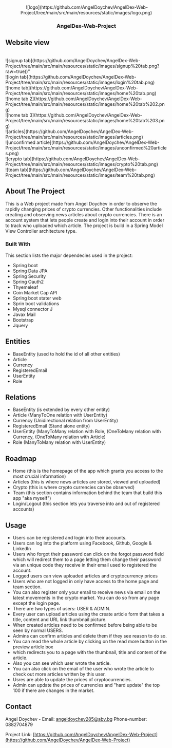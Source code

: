 
<a name="AngelDex"></a>

<!-- PROJECT LOGO -->
<br />
<div align="center">
   <img>
   ![logo](https://github.com/AngelDoychev/AngelDex-Web-Project/tree/main/src/main/resources/static/images/logo.png)
   </img>
  <h3 align="center">AngelDex-Web-Project</h3>
</div>



<!-- Website view -->
## Website view

<br />
![signup tab](https://github.com/AngelDoychev/AngelDex-Web-Project/tree/main/src/main/resources/static/images/signup%20tab.png?raw=true))"
<br />
![login tab](https://github.com/AngelDoychev/AngelDex-Web-Project/tree/main/src/main/resources/static/images/login%20tab.png)
<br />
![home tab](https://github.com/AngelDoychev/AngelDex-Web-Project/tree/main/src/main/resources/static/images/home%20tab.png)
<br />
![home tab 2](https://github.com/AngelDoychev/AngelDex-Web-Project/tree/main/src/main/resources/static/images/home%20tab%202.png)
<br />
![home tab 3](https://github.com/AngelDoychev/AngelDex-Web-Project/tree/main/src/main/resources/static/images/home%20tab%203.png)
<br />
![articles](https://github.com/AngelDoychev/AngelDex-Web-Project/tree/main/src/main/resources/static/images/articles.png)
<br />
![unconfirmed article](https://github.com/AngelDoychev/AngelDex-Web-Project/tree/main/src/main/resources/static/images/unconfirmed%20articles.png)
<br />
![crypto tab](https://github.com/AngelDoychev/AngelDex-Web-Project/tree/main/src/main/resources/static/images/crypto%20tab.png)
<br />
![team tab](https://github.com/AngelDoychev/AngelDex-Web-Project/tree/main/src/main/resources/static/images/team%20tab.png)
<br />




<!-- ABOUT THE PROJECT -->
## About The Project


This is a Web project made from Angel Doychev in order to  observe the rapidly changing prices of crypto currencies. 
Other functionalities include creating and observing news articles about crypto currencies. There is an
account system that lets people create and login into their account in order to track who uploaded which article.
The project is build in a Spring Model View Controller architecture type.




### Built With

This section lists the major dependecies used in the project:

* Spring boot
* Spring Data JPA
* Spring Security
* Spring Oauth2
* Thyemeleaf
* Coin Market Cap API
* Spring boot stater web
* Sprin boot validations
* Mysql connector J
* Javax Mail
* Bootstrap
* Jquery




<!-- Entities -->
## Entities

- BaseEntity (used to hold the id of all other entities)
- Article 
- Currency
- RegisteredEmail
- UserEntity
- Role




<!-- Relations -->
## Relations

- BaseEntity (is extended by every other entity)
- Article (ManyToOne relation with UserEntity)
- Currency (Unidirectional relation from UserEntity)
- RegisteredEmail (Stand alone entity)
- UserEntity (ManyToMany relation with Role,
             (OneToMany relation with Currency,
             (OneToMany relation with Article)
- Role (ManyToMany relation with UserEntity)



<!-- ROADMAP -->
## Roadmap

- Home (this is the homepage of the app which grants you access to the most crucial information)
- Articles (this is where news articles are stored, viewed and uploaded)
- Crypto (this is where crypto currencies can be observed)
- Team (this section contains information behind the team that build this app "aka myself")
- Login/Logout (this section lets you traverse into and out of registered accounts)







<!-- USAGE EXAMPLES -->
## Usage

- Users can be registered and login into their accounts.
- Users can log into the platform using Facebook, Github, Google & LinkedIn
- Users who forgot their password can click on the forgot password field
which will redirect them to a page letting them change their password via
an unique code they receive in their email used to registered the account.
- Logged users can view uploaded articles and cryptocurrency prices
- Users who are not logged in only have access to the home page and team section.
- You can also register only your email to receive news via email on the latest movements
in the crypto market. You can do so from any page except the login page.
- There are two types of users: USER & ADMIN.
- Every user can upload articles using the create article form that takes a title, content and URL link thumbnail picture.
- When created articles need to be confirmed before being able to be seen by normal USERS.
- Admins can confirm articles and delete them if they see reason to do so.
- You can read the whole article by clicking on the read more button in the preview article box
- which redirects you to a page with the thumbnail, title and content of the article.
- Also you can see which user wrote the article.
- You can also click on the email of the user who wrote the article to check out more
articles written by this user.
- Usres are able to update the prices of cryptocurrencies.
- Admin can update the prices of currencies and "hard update" the top 100 if there are changes in the market.




<!-- CONTACT -->
## Contact

Angel Doychev - Email: angeldoychev285@abv.bg Phone-number: 0882704879

Project Link: [https://github.com/AngelDoychev/AngelDex-Web-Project](https://github.com/AngelDoychev/AngelDex-Web-Project)


